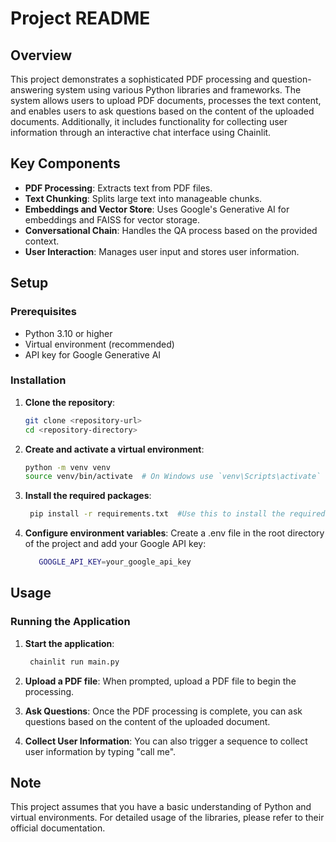 # Project README

## Overview

This project demonstrates a sophisticated PDF processing and question-answering system using various Python libraries and frameworks. The system allows users to upload PDF documents, processes the text content, and enables users to ask questions based on the content of the uploaded documents. Additionally, it includes functionality for collecting user information through an interactive chat interface using Chainlit.

## Key Components

- **PDF Processing**: Extracts text from PDF files.
- **Text Chunking**: Splits large text into manageable chunks.
- **Embeddings and Vector Store**: Uses Google's Generative AI for embeddings and FAISS for vector storage.
- **Conversational Chain**: Handles the QA process based on the provided context.
- **User Interaction**: Manages user input and stores user information.

## Setup

### Prerequisites

- Python 3.10 or higher
- Virtual environment (recommended)
- API key for Google Generative AI

### Installation

1. **Clone the repository**:
   ```bash
   git clone <repository-url>
   cd <repository-directory>
2. **Create and activate a virtual environment**:
   ```bash
   python -m venv venv
   source venv/bin/activate  # On Windows use `venv\Scripts\activate`       
3. **Install the required packages**:
     ```bash
      pip install -r requirements.txt  #Use this to install the required packages
4. **Configure environment variables**:
   Create a .env file in the root directory of the project and add your Google API key:

   ```bash
      GOOGLE_API_KEY=your_google_api_key

## Usage
### Running the Application
1. **Start the application**:
     ```bash
      chainlit run main.py
2. **Upload a PDF file**:
   When prompted, upload a PDF file to begin the processing.

3. **Ask Questions**:
   Once the PDF processing is complete, you can ask questions based on the content of the uploaded document.

4. **Collect User Information**:
   You can also trigger a sequence to collect user information by typing "call me".
   
## Note
This project assumes that you have a basic understanding of Python and virtual environments. For detailed usage of the libraries, please refer to their official documentation.











